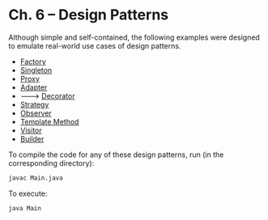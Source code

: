 # Ch. 6 – Design Patterns

Although simple and self-contained, the following examples were designed to emulate real-world use cases of design patterns.

* [Factory](https://github.com/mtov/softengbook-code/blob/main/ch6/Factory-Design-Pattern/Main.java)
* [Singleton](https://github.com/mtov/softengbook-code/blob/main/ch6/Singleton-Design-Pattern/Main.java)
* [Proxy](https://github.com/mtov/softengbook-code/blob/main/ch6/Proxy-Design-Pattern/Main.java)
* [Adapter](https://github.com/mtov/softengbook-code/blob/main/ch6/Adapter-Design-Pattern/Main.java)
* ---> [Decorator]()
* [Strategy](https://github.com/mtov/softengbook-code/blob/main/ch6/Strategy-Design-Pattern/Main.java)
* [Observer](https://github.com/mtov/softengbook-code/blob/main/ch6/Observer-Design-Pattern/Main.java)
* [Template Method](https://github.com/mtov/softengbook-code/blob/main/ch6/TemplateMethod-Design-Pattern/Main.java)
* [Visitor](https://github.com/mtov/softengbook-code/blob/main/ch6/Visitor-Design-Pattern/Main.java)
* [Builder](https://github.com/mtov/softengbook-code/blob/main/ch6/Builder-Design-Pattern/Main.java)

To compile the code for any of these design patterns, run (in the corresponding directory):

```bash
javac Main.java
```

To execute:

```bash
java Main
```
